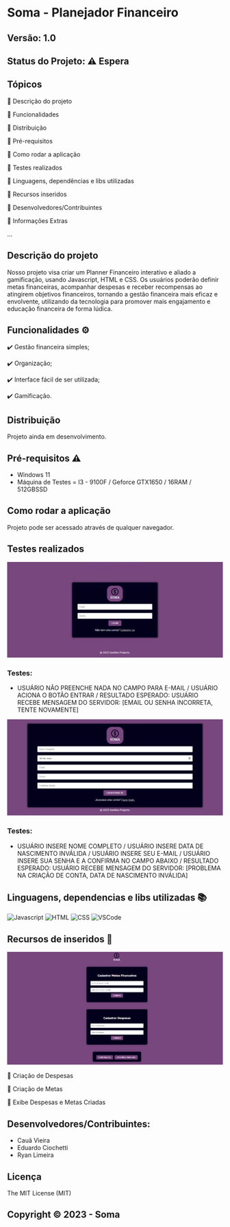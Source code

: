 # Soma - Planejador Financeiro
## Versão: 1.0 
## Status do Projeto: ⚠️ Espera

## Tópicos
🔹 Descrição do projeto 

🔹 Funcionalidades

🔹 Distribuição

🔹 Pré-requisitos

🔹 Como rodar a aplicação

🔹 Testes realizados

🔹 Linguagens, dependências e libs utilizadas

🔹 Recursos inseridos 

🔹 Desenvolvedores/Contribuintes

🔹 Informações Extras

...


## Descrição do projeto
Nosso projeto visa criar um Planner Financeiro interativo e aliado a gamificação, usando Javascript, HTML e CSS. Os usuários poderão definir metas financeiras, acompanhar despesas e receber recompensas ao atingirem objetivos financeiros, tornando a gestão financeira mais eficaz e envolvente, utilizando da tecnologia para promover mais engajamento e educação financeira de forma lúdica.

## Funcionalidades ⚙️
✔️ Gestão financeira simples;

✔️ Organização;

✔️ Interface fácil de ser utilizada;

✔️ Gamificação.

## Distribuição
Projeto ainda em desenvolvimento.

## Pré-requisitos ⚠️    
- Windows 11
- Máquina de Testes = I3 - 9100F / Geforce GTX1650 / 16RAM / 512GBSSD

## Como rodar a aplicação 
Projeto pode ser acessado através de qualquer navegador.

## Testes realizados
<img src="img/PrintTelaLogin.png">

### Testes:
- USUÁRIO NÃO PREENCHE NADA NO CAMPO PARA E-MAIL / USUÁRIO ACIONA O BOTÃO ENTRAR / RESULTADO ESPERADO: USUÁRIO RECEBE MENSAGEM DO SERVIDOR: [EMAIL OU SENHA INCORRETA, TENTE NOVAMENTE]


<img src="img/PrintTelaCadastro.png">

### Testes:
- USUÁRIO INSERE NOME COMPLETO / USUÁRIO INSERE DATA DE NASCIMENTO INVÁLIDA / USUÁRIO INSERE SEU E-MAIL / USUÁRIO INSERE SUA SENHA E A CONFIRMA NO CAMPO ABAIXO / RESULTADO ESPERADO: USUÁRIO RECEBE MENSAGEM DO SERVIDOR: [PROBLEMA NA CRIAÇÃO DE CONTA, DATA DE NASCIMENTO INVÁLIDA]


## Linguagens, dependencias e libs utilizadas 📚
![Javascript](https://img.shields.io/badge/JavaScript-F7DF1E.svg?style=for-the-badge&logo=JavaScript&logoColor=black)
![HTML](https://img.shields.io/badge/HTML5-E34F26.svg?style=for-the-badge&logo=HTML5&logoColor=white)
![CSS](https://img.shields.io/badge/CSS3-1572B6.svg?style=for-the-badge&logo=CSS3&logoColor=white)
![VSCode](https://img.shields.io/badge/Visual%20Studio%20Code-007ACC.svg?style=for-the-badge&logo=Visual-Studio-Code&logoColor=white)

## Recursos de inseridos 🧰
<img src="img/PrintHome.png">

📝 Criação de Despesas

📝 Criação de Metas

📝 Exibe Despesas e Metas Criadas

## Desenvolvedores/Contribuintes:
- Cauã Vieira
- Eduardo Ciochetti
- Ryan Limeira

## Licença
The MIT License (MIT)

## Copyright ©️ 2023 - Soma

